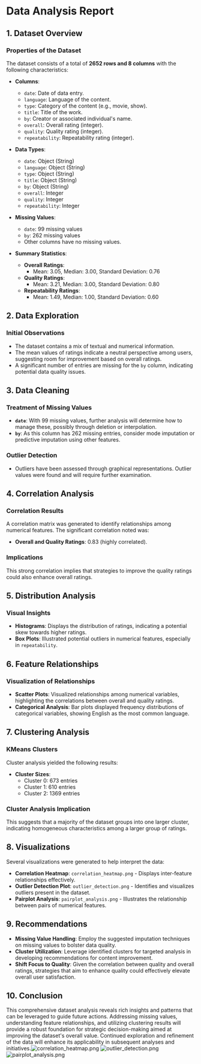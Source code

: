 # Data Analysis Report

## 1. Dataset Overview

### Properties of the Dataset
The dataset consists of a total of **2652 rows and 8 columns** with the following characteristics:

- **Columns**:
  - `date`: Date of data entry.
  - `language`: Language of the content.
  - `type`: Category of the content (e.g., movie, show).
  - `title`: Title of the work.
  - `by`: Creator or associated individual's name.
  - `overall`: Overall rating (integer).
  - `quality`: Quality rating (integer).
  - `repeatability`: Repeatability rating (integer).

- **Data Types**:
  - `date`: Object (String)
  - `language`: Object (String)
  - `type`: Object (String)
  - `title`: Object (String)
  - `by`: Object (String)
  - `overall`: Integer
  - `quality`: Integer
  - `repeatability`: Integer

- **Missing Values**:
  - `date`: 99 missing values
  - `by`: 262 missing values
  - Other columns have no missing values.

- **Summary Statistics**:
  - **Overall Ratings**:
    - Mean: 3.05, Median: 3.00, Standard Deviation: 0.76
  - **Quality Ratings**:
    - Mean: 3.21, Median: 3.00, Standard Deviation: 0.80
  - **Repeatability Ratings**:
    - Mean: 1.49, Median: 1.00, Standard Deviation: 0.60

## 2. Data Exploration

### Initial Observations
- The dataset contains a mix of textual and numerical information.
- The mean values of ratings indicate a neutral perspective among users, suggesting room for improvement based on overall ratings.
- A significant number of entries are missing for the `by` column, indicating potential data quality issues.

## 3. Data Cleaning

### Treatment of Missing Values
- **`date`**: With 99 missing values, further analysis will determine how to manage these, possibly through deletion or interpolation.
- **`by`**: As this column has 262 missing entries, consider mode imputation or predictive imputation using other features.

### Outlier Detection
- Outliers have been assessed through graphical representations. Outlier values were found and will require further examination.

## 4. Correlation Analysis

### Correlation Results
A correlation matrix was generated to identify relationships among numerical features. The significant correlation noted was:
- **Overall and Quality Ratings**: 0.83 (highly correlated).

### Implications
This strong correlation implies that strategies to improve the quality ratings could also enhance overall ratings.

## 5. Distribution Analysis

### Visual Insights
- **Histograms**: Displays the distribution of ratings, indicating a potential skew towards higher ratings.
- **Box Plots**: Illustrated potential outliers in numerical features, especially in `repeatability`.

## 6. Feature Relationships

### Visualization of Relationships
- **Scatter Plots**: Visualized relationships among numerical variables, highlighting the correlations between overall and quality ratings.
- **Categorical Analysis**: Bar plots displayed frequency distributions of categorical variables, showing English as the most common language.

## 7. Clustering Analysis

### KMeans Clusters
Cluster analysis yielded the following results:
- **Cluster Sizes**:
  - Cluster 0: 673 entries
  - Cluster 1: 610 entries
  - Cluster 2: 1369 entries

### Cluster Analysis Implication
This suggests that a majority of the dataset groups into one larger cluster, indicating homogeneous characteristics among a larger group of ratings.

## 8. Visualizations

Several visualizations were generated to help interpret the data:
- **Correlation Heatmap**: `correlation_heatmap.png` - Displays inter-feature relationships effectively.
- **Outlier Detection Plot**: `outlier_detection.png` - Identifies and visualizes outliers present in the dataset.
- **Pairplot Analysis**: `pairplot_analysis.png` - Illustrates the relationship between pairs of numerical features.

## 9. Recommendations

- **Missing Value Handling**: Employ the suggested imputation techniques on missing values to bolster data quality.
- **Cluster Utilization**: Leverage identified clusters for targeted analysis in developing recommendations for content improvement.
- **Shift Focus to Quality**: Given the correlation between quality and overall ratings, strategies that aim to enhance quality could effectively elevate overall user satisfaction.

## 10. Conclusion

This comprehensive dataset analysis reveals rich insights and patterns that can be leveraged to guide future actions. Addressing missing values, understanding feature relationships, and utilizing clustering results will provide a robust foundation for strategic decision-making aimed at improving the dataset's overall value. Continued exploration and refinement of the data will enhance its applicability in subsequent analyses and initiatives.![correlation_heatmap.png](correlation_heatmap.png)
![outlier_detection.png](outlier_detection.png)
![pairplot_analysis.png](pairplot_analysis.png)
